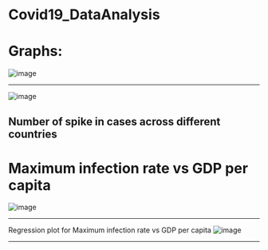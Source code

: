 # Covid19_DataAnalysis

Graphs:
=================================

![image](https://user-images.githubusercontent.com/74426038/187974915-5155baf7-22c6-4df3-bcdf-251a569c3a3c.png)

---------------------------------

![image](https://user-images.githubusercontent.com/74426038/187975819-7c308bf0-fc93-4d13-adbc-4904c69dd738.png)


Number of spike in cases across different countries
------------------------------------

Maximum infection rate vs GDP per capita
====================================

![image](https://user-images.githubusercontent.com/74426038/187975230-b2cdc1c3-eb03-4438-8b42-acb837cba512.png)

------------------------------------------------

Regression plot for Maximum infection rate vs GDP per capita
![image](https://user-images.githubusercontent.com/74426038/187975377-d5724891-2249-4e23-baf0-2810f1f6a959.png)

-------

